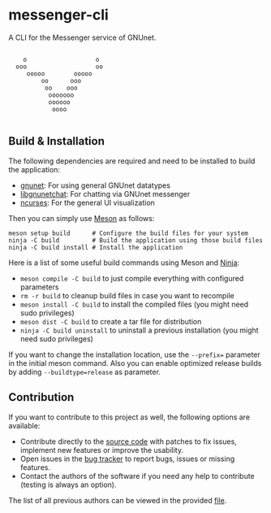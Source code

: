 # messenger-cli

A CLI for the Messenger service of GNUnet.

```
                            
    o                   o   
  ooo                   oo  
     ooooo        ooooo     
         oo      ooo        
          oo    ooo         
           ooooooo          
           oooooo           
            oooo            
                            

```

## Build & Installation

The following dependencies are required and need to be installed to build the application:

 - [gnunet](https://git.gnunet.org/gnunet.git/): For using general GNUnet datatypes
 - [libgnunetchat](https://git.gnunet.org/libgnunetchat.git/): For chatting via GNUnet messenger
 - [ncurses](https://www.gnu.org/software/ncurses/): For the general UI visualization

Then you can simply use [Meson](https://mesonbuild.com/) as follows:
```
meson setup build      # Configure the build files for your system
ninja -C build         # Build the application using those build files
ninja -C build install # Install the application
```

Here is a list of some useful build commands using Meson and [Ninja](https://ninja-build.org/):

 - `meson compile -C build` to just compile everything with configured parameters
 - `rm -r build` to cleanup build files in case you want to recompile
 - `meson install -C build` to install the compiled files (you might need sudo privileges)
 - `meson dist -C build` to create a tar file for distribution
 - `ninja -C build uninstall` to uninstall a previous installation (you might need sudo privileges)

If you want to change the installation location, use the `--prefix=` parameter in the initial meson command. Also you can enable optimized release builds by adding `--buildtype=release` as parameter.

## Contribution

If you want to contribute to this project as well, the following options are available:

 - Contribute directly to the [source code](https://git.gnunet.org/messenger-cli.git/) with patches to fix issues, implement new features or improve the usability.
 - Open issues in the [bug tracker](https://bugs.gnunet.org/bug_report_page.php) to report bugs, issues or missing features.
 - Contact the authors of the software if you need any help to contribute (testing is always an option).

The list of all previous authors can be viewed in the provided [file](AUTHORS).

